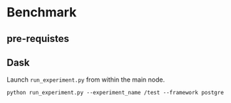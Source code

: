 # Benchmark


## pre-requistes




## Dask

Launch `run_experiment.py` from within the main node.

```
python run_experiment.py --experiment_name /test --framework postgre
```